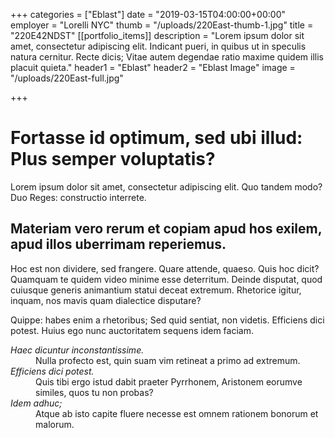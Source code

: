 +++
categories = ["Eblast"]
date = "2019-03-15T04:00:00+00:00"
employer = "Lorelli NYC"
thumb = "/uploads/220East-thumb-1.jpg"
title = "220E42NDST"
[[portfolio_items]]
description = "Lorem ipsum dolor sit amet, consectetur adipiscing elit. Indicant pueri, in quibus ut in speculis natura cernitur. Recte dicis; Vitae autem degendae ratio maxime quidem illis placuit quieta."
header1 = "Eblast"
header2 = "Eblast Image"
image = "/uploads/220East-full.jpg"

+++
<h1>Fortasse id optimum, sed ubi illud: Plus semper voluptatis?</h1>

<p>Lorem ipsum dolor sit amet, consectetur adipiscing elit. Quo tandem modo? Duo Reges: constructio interrete. </p>

<h2>Materiam vero rerum et copiam apud hos exilem, apud illos uberrimam reperiemus.</h2>

<p>Hoc est non dividere, sed frangere. Quare attende, quaeso. Quis hoc dicit? Quamquam te quidem video minime esse deterritum. Deinde disputat, quod cuiusque generis animantium statui deceat extremum. Rhetorice igitur, inquam, nos mavis quam dialectice disputare? </p>

<p>Quippe: habes enim a rhetoribus; Sed quid sentiat, non videtis. Efficiens dici potest. Huius ego nunc auctoritatem sequens idem faciam. </p>

<dl>
	<dt><dfn>Haec dicuntur inconstantissime.</dfn></dt>
	<dd>Nulla profecto est, quin suam vim retineat a primo ad extremum.</dd>
	<dt><dfn>Efficiens dici potest.</dfn></dt>
	<dd>Quis tibi ergo istud dabit praeter Pyrrhonem, Aristonem eorumve similes, quos tu non probas?</dd>
	<dt><dfn>Idem adhuc;</dfn></dt>
	<dd>Atque ab isto capite fluere necesse est omnem rationem bonorum et malorum.</dd>
</dl>



